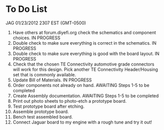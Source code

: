 # To Do List

JAG 01/23/2012 2307 EST (GMT-0500)

1.  Have others at forum.diyefi.org check the schematics and component choices.  IN PROGRESS
2.  Double check to make sure everything is correct in the schematics.  IN PROGRESS
3.  Double check to make sure everything is good with the board layout.  IN PROGRESS
4.  Check that the chosen TE Connectivity automotive grade connectors will work for this design.  Pick another TE Connectivity Header/Housing set that is commonly available.
5.  Update Bill of Materials.  IN PROGRESS
6.  Order components not already on hand.  AWAITING Steps 1-5 to be completed
7.  Create Assembly documentation.  AWAITING Steps 1-5 to be completed
8.  Print out photo sheets to photo-etch a prototype board.
9.  Test prototype board after etching.
10. Assemble prototype board.
11. Bench test assembled board.
12. Connect Jaguar board to my engine with a rough tune and try it out!  

